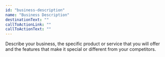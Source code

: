 ```yaml
---
id: "business-description"
name: "Business Description"
destinationText: ""
callToActionLink: ""
callToActionText: ""
---
```


Describe your business, the specific product or service that you will offer and the features that make it special or different from your competitors.
